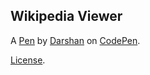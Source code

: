 Wikipedia Viewer
----------------


A [Pen](http://codepen.io/dave1089/pen/PNrEKN) by [Darshan](http://codepen.io/dave1089) on [CodePen](http://codepen.io/).

[License](http://codepen.io/dave1089/pen/PNrEKN/license).